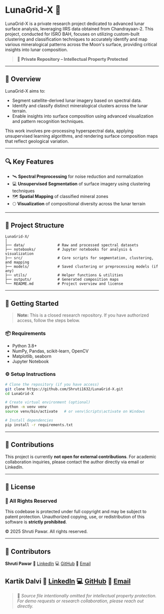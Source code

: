 # LunaGrid-X 🌙

LunaGrid-X is a private research project dedicated to advanced lunar surface analysis, leveraging IIRS data obtained from Chandrayaan-2. This project, conducted for ISRO BAH, focuses on utilizing custom-built clustering and classification techniques to accurately identify and map various mineralogical patterns across the Moon's surface, providing critical insights into lunar composition.

> 🚧 **Private Repository – Intellectual Property Protected**

---

## 🧩 Overview

LunaGrid-X aims to:
- Segment satellite-derived lunar imagery based on spectral data.
- Identify and classify distinct mineralogical clusters across the lunar terrain.
- Enable insights into surface composition using advanced visualization and pattern recognition techniques.

This work involves pre-processing hyperspectral data, applying unsupervised learning algorithms, and rendering surface composition maps that reflect geological variation.

---

## 🔍 Key Features

- 🛰️ **Spectral Preprocessing** for noise reduction and normalization  
- 💻 **Unsupervised Segmentation** of surface imagery using clustering techniques  
- 🗺️ **Spatial Mapping** of classified mineral zones  
- 🌕 **Visualization** of compositional diversity across the lunar terrain  

---

## 📁 Project Structure

```plaintext
LunaGrid-X/
│
├── data/               # Raw and processed spectral datasets
├── notebooks/          # Jupyter notebooks for analysis & visualization
├── src/                # Core scripts for segmentation, clustering, and mapping
├── models/             # Saved clustering or preprocessing models (if any)
├── utils/              # Helper functions & utilities
├── outputs/            # Generated composition maps
└── README.md           # Project overview and license
````

---

## 🚀 Getting Started

> **Note:** This is a closed research repository. If you have authorized access, follow the steps below.

### 📦 Requirements

* Python 3.8+
* NumPy, Pandas, scikit-learn, OpenCV
* Matplotlib, seaborn
* Jupyter Notebook

### ⚙️ Setup Instructions

```bash
# Clone the repository (if you have access)
git clone https://github.com/Shruti1632/LunaGrid-X.git
cd LunaGrid-X

# Create virtual environment (optional)
python -m venv venv
source venv/bin/activate   # or venv\Scripts\activate on Windows

# Install dependencies
pip install -r requirements.txt
```

---

## 🧠 Contributions

This project is currently **not open for external contributions**.
For academic collaboration inquiries, please contact the author directly via email or LinkedIn.

---

## 📜 License

### 🚫 All Rights Reserved

This codebase is protected under full copyright and may be subject to patent protection.
Unauthorized copying, use, or redistribution of this software is **strictly prohibited**.

© 2025 Shruti Pawar. All rights reserved.

---

## 👥 Contributors

**Shruti Pawar**
🔗 [LinkedIn](https://www.linkedin.com/in/shruti-pawar-0a9031235/)
💻 [GitHub](https://github.com/Shruti1632)
📧 [Email](mailto:shrutipawar216@gmail.com)

Kartik Dalvi
🔗 [LinkedIn](https://www.linkedin.com/in/kartik-dalvi-a41a101ba)
💻 [GitHub](https://github.com/Kartik4356)
📧 [Email](mailto:kartikdalvi2002@gmail.com)
---

> 📌 *Source file intentionally omitted for intellectual property protection. For demo requests or research collaboration, please reach out directly.*



